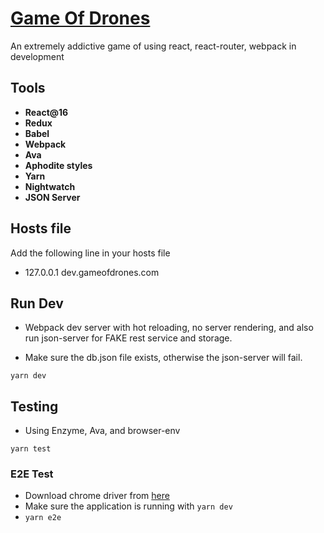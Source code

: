 # [Game Of Drones](https://github.com/seballos/game-of-drones)

An extremely addictive game of using react, react-router, webpack in development

## Tools

* **React@16**
* **Redux**
* **Babel**
* **Webpack**
* **Ava**
* **Aphodite styles**
* **Yarn**
* **Nightwatch**
* **JSON Server**

## Hosts file
Add the following line in your hosts file
* 127.0.0.1 dev.gameofdrones.com

## Run Dev

* Webpack dev server with hot reloading, no server rendering, and also run
  json-server for FAKE rest service and storage.

* Make sure the db.json file exists, otherwise the json-server will fail.
```
yarn dev
```

## Testing

* Using Enzyme, Ava, and browser-env

```
yarn test
```

### E2E Test

* Download chrome driver from [here](https://chromedriver.storage.googleapis.com/index.html?path=2.33/)
* Make sure the application is running with `yarn dev`
* `yarn e2e`

